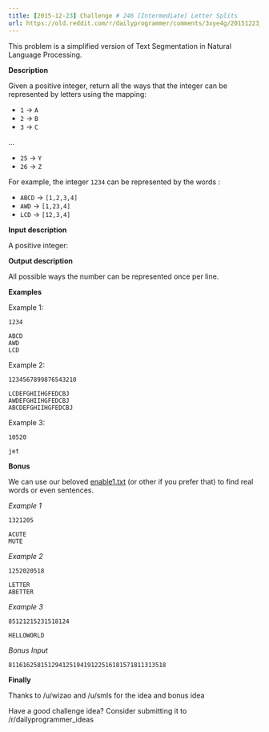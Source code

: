 ```yaml
---
title: [2015-12-23] Challenge # 246 [Intermediate] Letter Splits
url: https://old.reddit.com/r/dailyprogrammer/comments/3xye4g/20151223_challenge_246_intermediate_letter_splits/
---
```


This problem is a simplified version of Text Segmentation in Natural Language Processing.

**Description**

Given a positive integer, return all the ways that the integer can be represented by letters using the mapping:

 * `1` -&gt; `A`
 * `2` -&gt; `B`
 * `3` -&gt; `C`

 ...
 * `25` -&gt; `Y`
 * `26` -&gt; `Z`

For example, the integer `1234` can be represented by the words :

 * `ABCD` -&gt; `[1,2,3,4]`
 * `AWD` -&gt; `[1,23,4]`
 * `LCD` -&gt; `[12,3,4]`

**Input description**

A positive integer:

**Output description**

All possible ways the number can be represented once per line.

**Examples**

Example 1:

    1234

    ABCD
    AWD
    LCD

Example 2:

    1234567899876543210

    LCDEFGHIIHGFEDCBJ
    AWDEFGHIIHGFEDCBJ
    ABCDEFGHIIHGFEDCBJ

Example 3:

    10520

    jet

**Bonus**

We can use our beloved [enable1.txt](https://code.google.com/p/dotnetperls-controls/downloads/detail?name=enable1.txt) (or other if you prefer that) to find real words or even sentences.

*Example 1*
    
    1321205

    ACUTE
    MUTE

*Example 2*

    1252020518

    LETTER
    ABETTER

*Example 3*

    85121215231518124

    HELLOWORLD


*Bonus Input*

    81161625815129412519419122516181571811313518

**Finally**

Thanks to /u/wizao and /u/smls for the idea and bonus idea

Have a good challenge idea?
Consider submitting it to /r/dailyprogrammer_ideas